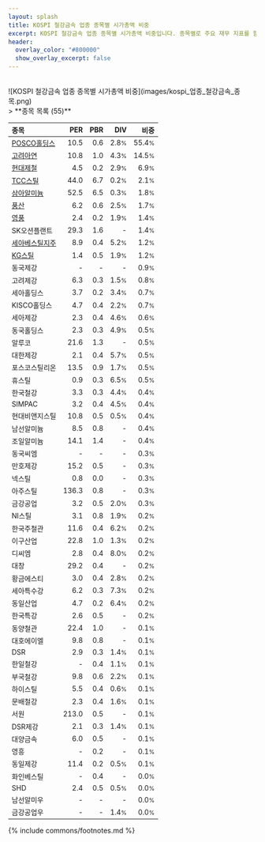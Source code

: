 ```yaml
---
layout: splash
title: KOSPI 철강금속 업종 종목별 시가총액 비중
excerpt: KOSPI 철강금속 업종 종목별 시가총액 비중입니다. 종목별로 주요 재무 지표를 함께 표시합니다.
header:
  overlay_color: "#800000"
  show_overlay_excerpt: false
---
```

<br>
![KOSPI 철강금속 업종 종목별 시가총액 비중](images/kospi_업종_철강금속_종목.png)
<br>
> **종목 목록 (55)**<a id="list"></a>

| **종목** | **PER** | **PBR** | **DIV** | **비중** |
| :------- | ------: | ------: | ------: | -------: |
| [POSCO홀딩스](/005490/) | 10.5 | 0.6 | 2.8<small>%</small> | 55.4<small>%</small> |
| [고려아연](/010130/) | 10.8 | 1.0 | 4.3<small>%</small> | 14.5<small>%</small> |
| [현대제철](/004020/) | 4.5 | 0.2 | 2.9<small>%</small> | 6.9<small>%</small> |
| [TCC스틸](/002710/) | 44.0 | 6.7 | 0.2<small>%</small> | 2.1<small>%</small> |
| [삼아알미늄](/006110/) | 52.5 | 6.5 | 0.3<small>%</small> | 1.8<small>%</small> |
| [풍산](/103140/) | 6.2 | 0.6 | 2.5<small>%</small> | 1.7<small>%</small> |
| [영풍](/000670/) | 2.4 | 0.2 | 1.9<small>%</small> | 1.4<small>%</small> |
| SK오션플랜트 | 29.3 | 1.6 | - | 1.4<small>%</small> |
| [세아베스틸지주](/001430/) | 8.9 | 0.4 | 5.2<small>%</small> | 1.2<small>%</small> |
| [KG스틸](/016380/) | 1.4 | 0.5 | 1.9<small>%</small> | 1.2<small>%</small> |
| 동국제강 | - | - | - | 0.9<small>%</small> |
| 고려제강 | 6.3 | 0.3 | 1.5<small>%</small> | 0.8<small>%</small> |
| 세아홀딩스 | 3.7 | 0.2 | 3.4<small>%</small> | 0.7<small>%</small> |
| KISCO홀딩스 | 4.7 | 0.4 | 2.2<small>%</small> | 0.7<small>%</small> |
| 세아제강 | 2.3 | 0.4 | 4.6<small>%</small> | 0.6<small>%</small> |
| 동국홀딩스 | 2.3 | 0.3 | 4.9<small>%</small> | 0.5<small>%</small> |
| 알루코 | 21.6 | 1.3 | - | 0.5<small>%</small> |
| 대한제강 | 2.1 | 0.4 | 5.7<small>%</small> | 0.5<small>%</small> |
| 포스코스틸리온 | 13.5 | 0.9 | 1.7<small>%</small> | 0.5<small>%</small> |
| 휴스틸 | 0.9 | 0.3 | 6.5<small>%</small> | 0.5<small>%</small> |
| 한국철강 | 3.3 | 0.3 | 4.4<small>%</small> | 0.4<small>%</small> |
| SIMPAC | 3.2 | 0.4 | 4.5<small>%</small> | 0.4<small>%</small> |
| 현대비앤지스틸 | 10.8 | 0.5 | 0.5<small>%</small> | 0.4<small>%</small> |
| 남선알미늄 | 8.5 | 0.8 | - | 0.4<small>%</small> |
| 조일알미늄 | 14.1 | 1.4 | - | 0.4<small>%</small> |
| 동국씨엠 | - | - | - | 0.3<small>%</small> |
| 만호제강 | 15.2 | 0.5 | - | 0.3<small>%</small> |
| 넥스틸 | 0.8 | 0.0 | - | 0.3<small>%</small> |
| 아주스틸 | 136.3 | 0.8 | - | 0.3<small>%</small> |
| 금강공업 | 3.2 | 0.5 | 2.0<small>%</small> | 0.3<small>%</small> |
| NI스틸 | 3.1 | 0.8 | 1.9<small>%</small> | 0.2<small>%</small> |
| 한국주철관 | 11.6 | 0.4 | 6.2<small>%</small> | 0.2<small>%</small> |
| 이구산업 | 22.8 | 1.0 | 1.3<small>%</small> | 0.2<small>%</small> |
| 디씨엠 | 2.8 | 0.4 | 8.0<small>%</small> | 0.2<small>%</small> |
| 대창 | 29.2 | 0.4 | - | 0.2<small>%</small> |
| 황금에스티 | 3.0 | 0.4 | 2.8<small>%</small> | 0.2<small>%</small> |
| 세아특수강 | 6.2 | 0.3 | 7.3<small>%</small> | 0.2<small>%</small> |
| 동일산업 | 4.7 | 0.2 | 6.4<small>%</small> | 0.2<small>%</small> |
| 한국특강 | 2.6 | 0.5 | - | 0.2<small>%</small> |
| 동양철관 | 22.4 | 1.0 | - | 0.1<small>%</small> |
| 대호에이엘 | 9.8 | 0.8 | - | 0.1<small>%</small> |
| DSR | 2.9 | 0.3 | 1.4<small>%</small> | 0.1<small>%</small> |
| 한일철강 | - | 0.4 | 1.1<small>%</small> | 0.1<small>%</small> |
| 부국철강 | 9.8 | 0.6 | 2.2<small>%</small> | 0.1<small>%</small> |
| 하이스틸 | 5.5 | 0.4 | 0.6<small>%</small> | 0.1<small>%</small> |
| 문배철강 | 2.3 | 0.4 | 1.6<small>%</small> | 0.1<small>%</small> |
| 서원 | 213.0 | 0.5 | - | 0.1<small>%</small> |
| DSR제강 | 2.1 | 0.3 | 1.4<small>%</small> | 0.1<small>%</small> |
| 대양금속 | 6.0 | 0.5 | - | 0.1<small>%</small> |
| 영흥 | - | 0.2 | - | 0.1<small>%</small> |
| 동일제강 | 11.4 | 0.2 | 0.5<small>%</small> | 0.1<small>%</small> |
| 화인베스틸 | - | 0.4 | - | 0.0<small>%</small> |
| SHD | 2.4 | 0.5 | 0.5<small>%</small> | 0.0<small>%</small> |
| 남선알미우 | - | - | - | 0.0<small>%</small> |
| 금강공업우 | - | - | 1.4<small>%</small> | 0.0<small>%</small> |

{% include commons/footnotes.md %}